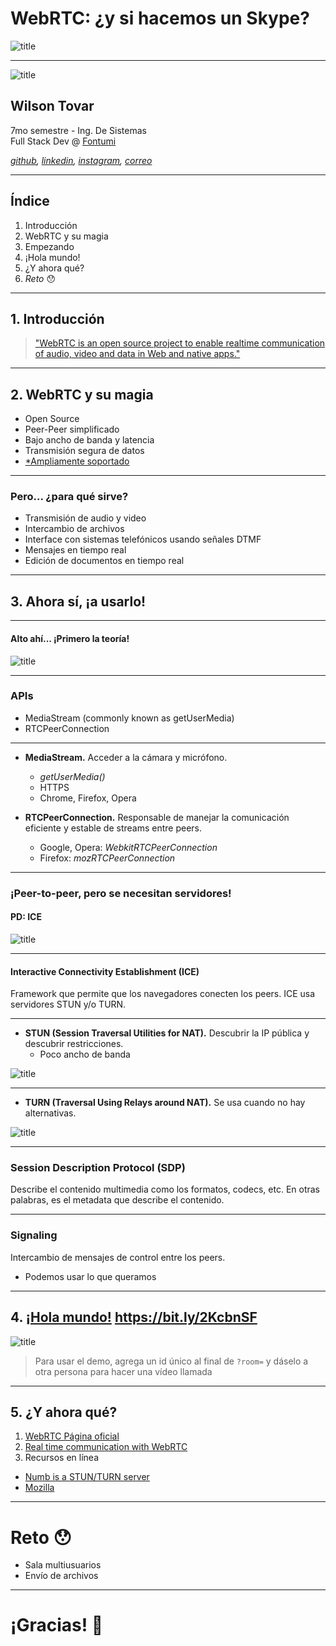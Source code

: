# WebRTC: ¿y si hacemos un Skype?
![title](https://www.3cx.es/wp-content/uploads/sites/19/webrtcfig.png)

***

![title](https://avatars0.githubusercontent.com/u/18665740?s=100&v=4)
## Wilson Tovar
7mo semestre - Ing. De Sistemas  
Full Stack Dev @ [Fontumi](https://www.fontumi.co)

*[github](https://github.com/krthr), [linkedin](www.linkedin.com/in/wilsontovar),  [instagram](https://www.instagram.com/wilson_tovar_/), [correo](mailto:twilson@uninorte.edu.co)*

***

## Índice
1. Introducción
2. WebRTC y su magia 
3. Empezando
4. ¡Hola mundo! 
5. ¿Y ahora qué?  
6. *Reto* 😯

***

## 1. Introducción

> ["WebRTC is an open source project to enable realtime communication of audio, video and data in Web and native apps."](https://codelabs.developers.google.com/codelabs/webrtc-web/#0)

***

## 2. WebRTC y su magia

- Open Source
- Peer-Peer simplificado
- Bajo ancho de banda y latencia
- Transmisión segura de datos
- [*Ampliamente soportado](https://caniuse.com/#search=webrtc)

***

### Pero... ¿para qué sirve?

- Transmisión de audio y video
- Intercambio de archivos
- Interface con sistemas telefónicos usando señales DTMF
- Mensajes en tiempo real
- Edición de documentos en tiempo real

***

## 3. Ahora sí, ¡a usarlo!

***

#### Alto ahí... ¡Primero la teoría!

![title](https://media0.giphy.com/media/nqLx2eMSgVsre1SO9b/giphy.gif?cid=790b76115d40c8ca6d37373255deb7f4&rid=giphy.gif)

***

### APIs
- MediaStream (commonly known as getUserMedia)
- RTCPeerConnection

***

- **MediaStream.** Acceder a la cámara y micrófono.
  - *getUserMedia()*
  - HTTPS
  - Chrome, Firefox, Opera

- **RTCPeerConnection.** Responsable de manejar la comunicación eficiente y estable de streams entre peers.
  - Google, Opera: *WebkitRTCPeerConnection*
  - Firefox: *mozRTCPeerConnection*

***

### ¡Peer-to-peer, pero se necesitan servidores!
#### PD: ICE

![title](https://i.giphy.com/media/l3q2K5jinAlChoCLS/giphy.webp)

***

#### Interactive Connectivity Establishment (ICE) 
Framework que permite que los navegadores conecten los peers. ICE usa servidores STUN y/o TURN.

***

- **STUN (Session Traversal Utilities for NAT).** Descubrir la IP pública y descubrir restricciones.
  - Poco ancho de banda

![title](https://mdn.mozillademos.org/files/6115/webrtc-stun.png)

***

- **TURN (Traversal Using Relays around NAT).** Se usa cuando no hay alternativas.

![title](https://mdn.mozillademos.org/files/6117/webrtc-turn.png)

***

### Session Description Protocol (SDP)
Describe el contenido multimedia como los formatos, codecs, etc. En otras palabras, es el metadata que describe el contenido.

***

### Signaling
Intercambio de mensajes de control entre los peers.
- Podemos usar lo que queramos

***

## 4. [¡Hola mundo!](https://webrtc-demo-simple.web.app/?room=) https://bit.ly/2KcbnSF

![title](https://giphygifs.s3.amazonaws.com/media/13HgwGsXF0aiGY/giphy.gif)

 > Para usar el demo, agrega un id único al final de `?room=` y dáselo a otra persona para hacer una vídeo llamada

***

## 5. ¿Y ahora qué?

1. [WebRTC Página oficial](https://webrtc.org/)  
2. [Real time communication with WebRTC](https://codelabs.developers.google.com/codelabs/webrtc-web/#0)
3. Recursos en línea
  - [Numb is a STUN/TURN server](http://numb.viagenie.ca/)
  - [Mozilla](https://developer.mozilla.org/en-US/docs/Web/API/WebRTC_API)

***

# Reto 😯
- Sala multiusuarios
- Envío de archivos

***

# ¡Gracias! 💖